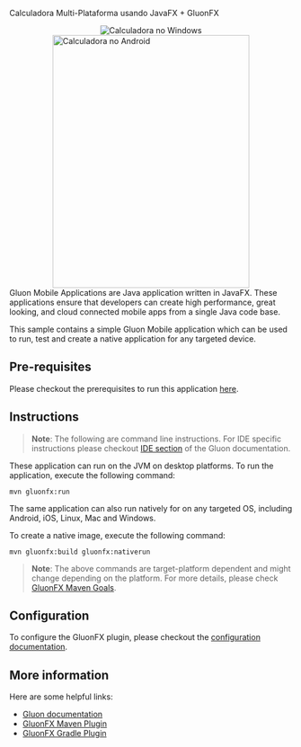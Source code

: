 Calculadora Multi-Plataforma usando JavaFX + GluonFX

<div style="display: flex; flex-direction: column; align-items: center;">
  <img src="https://user-images.githubusercontent.com/95967506/189198244-070f7da8-cb10-4674-9c2a-590a884878c4.PNG" alt="Calculadora no Windows"/>
  <img src="https://user-images.githubusercontent.com/95967506/189198419-4cc3a303-d224-41ef-83b0-e3961656af89.jpg" alt="Calculadora no Android" style="width: 350px; height: 450px"/>
<div>
Gluon Mobile Applications are Java application written in JavaFX.
These applications ensure that developers can create high performance, great looking, and cloud connected mobile apps from a single Java code base.

This sample contains a simple Gluon Mobile application which can be used to run, test and create a native application for any targeted device.

## Pre-requisites

Please checkout the prerequisites to run this application [here](https://github.com/gluonhq/gluonfx-maven-plugin#requirements).

## Instructions

> **Note**: The following are command line instructions. For IDE specific instructions please checkout [IDE section](https://docs.gluonhq.com/#_ide) of the Gluon documentation.

These application can run on the JVM on desktop platforms. To run the application, execute the following command:

```
mvn gluonfx:run
```

The same application can also run natively for on any targeted OS, including Android, iOS, Linux, Mac and Windows.

To create a native image, execute the following command:

```
mvn gluonfx:build gluonfx:nativerun
```

> **Note**: The above commands are target-platform dependent and might change depending on the platform.
For more details, please check
[GluonFX Maven Goals](https://github.com/gluonhq/gluonfx-maven-plugin#2-goals).

## Configuration

To configure the GluonFX plugin, please checkout the [configuration documentation](https://docs.gluonhq.com/#_configuration).

## More information

Here are some helpful links:

* [Gluon documentation](https://docs.gluonhq.com/)
* [GluonFX Maven Plugin](https://github.com/gluonhq/gluonfx-maven-plugin)
* [GluonFX Gradle Plugin](https://github.com/gluonhq/gluonfx-gradle-plugin)
